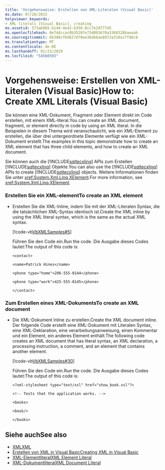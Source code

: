 ```yaml
---
title: 'Vorgehensweise: Erstellen von XML-Literalen (Visual Basic)'
ms.date: 07/20/2015
helpviewer_keywords:
- XML literals [Visual Basic], creating
ms.assetid: 573a6db5-b14d-4e42-b356-8cc7e2d77745
ms.openlocfilehash: 0e74dccac0b3528fe73d091670a3368328baeaab
ms.sourcegitcommit: 6b308cf6d627d78ee36dbbae8972a310ac7fd6c8
ms.translationtype: MT
ms.contentlocale: de-DE
ms.lasthandoff: 01/23/2019
ms.locfileid: "54560593"
---
```

# <a name="how-to-create-xml-literals-visual-basic"></a><span data-ttu-id="9a8f0-102">Vorgehensweise: Erstellen von XML-Literalen (Visual Basic)</span><span class="sxs-lookup"><span data-stu-id="9a8f0-102">How to: Create XML Literals (Visual Basic)</span></span>
<span data-ttu-id="9a8f0-103">Sie können eine XML-Dokument, Fragment oder Element direkt im Code erstellen, mit einem XML-literal.</span><span class="sxs-lookup"><span data-stu-id="9a8f0-103">You can create an XML document, fragment, or element directly in code by using an XML literal.</span></span> <span data-ttu-id="9a8f0-104">In die Beispielen in diesem Thema wird veranschaulicht, wie ein XML-Element zu erstellen, die über drei untergeordnete Elemente verfügt wie ein XML-Dokument erstellt.</span><span class="sxs-lookup"><span data-stu-id="9a8f0-104">The examples in this topic demonstrate how to create an XML element that has three child elements, and how to create an XML document.</span></span>  
  
 <span data-ttu-id="9a8f0-105">Sie können auch die [!INCLUDE[sqltecxlinq](~/includes/sqltecxlinq-md.md)] APIs zum Erstellen [!INCLUDE[sqltecxlinq](~/includes/sqltecxlinq-md.md)] Objekte.</span><span class="sxs-lookup"><span data-stu-id="9a8f0-105">You can also use the [!INCLUDE[sqltecxlinq](~/includes/sqltecxlinq-md.md)] APIs to create [!INCLUDE[sqltecxlinq](~/includes/sqltecxlinq-md.md)] objects.</span></span> <span data-ttu-id="9a8f0-106">Weitere Informationen finden Sie unter <xref:System.Xml.Linq.XElement>.</span><span class="sxs-lookup"><span data-stu-id="9a8f0-106">For more information, see <xref:System.Xml.Linq.XElement>.</span></span>  
  
### <a name="to-create-an-xml-element"></a><span data-ttu-id="9a8f0-107">Erstellen Sie ein XML-element</span><span class="sxs-lookup"><span data-stu-id="9a8f0-107">To create an XML element</span></span>  
  
-   <span data-ttu-id="9a8f0-108">Erstellen Sie die XML-Inline, indem Sie mit der XML-Literalen Syntax, die die tatsächlichen XML-Syntax identisch ist.</span><span class="sxs-lookup"><span data-stu-id="9a8f0-108">Create the XML inline by using the XML literal syntax, which is the same as the actual XML syntax.</span></span>  
  
     [!code-vb[VbXMLSamples#5](../../../../visual-basic/language-reference/operators/codesnippet/VisualBasic/how-to-create-xml-literals_1.vb)]  
  
     <span data-ttu-id="9a8f0-109">Führen Sie den Code ein.</span><span class="sxs-lookup"><span data-stu-id="9a8f0-109">Run the code.</span></span> <span data-ttu-id="9a8f0-110">Die Ausgabe dieses Codes lautet:</span><span class="sxs-lookup"><span data-stu-id="9a8f0-110">The output of this code is:</span></span>  
  
     `<contact>`  
  
     `<name>Patrick Hines</name>`  
  
     `<phone type="home">206-555-0144</phone>`  
  
     `<phone type="work">425-555-0145</phone>`  
  
     `</contact>`  
  
### <a name="to-create-an-xml-document"></a><span data-ttu-id="9a8f0-111">Zum Erstellen eines XML-Dokuments</span><span class="sxs-lookup"><span data-stu-id="9a8f0-111">To create an XML document</span></span>  
  
-   <span data-ttu-id="9a8f0-112">Die XML-Dokument Inline zu erstellen.</span><span class="sxs-lookup"><span data-stu-id="9a8f0-112">Create the XML document inline.</span></span> <span data-ttu-id="9a8f0-113">Der folgende Code erstellt eine XML-Dokument mit Literalen Syntax, eine XML-Deklaration, eine verarbeitungsanweisung, einen Kommentar und ein Element, ein anderes Element enthält.</span><span class="sxs-lookup"><span data-stu-id="9a8f0-113">The following code creates an XML document that has literal syntax, an XML declaration, a processing instruction, a comment, and an element that contains another element.</span></span>  
  
     [!code-vb[VbXMLSamples#30](../../../../visual-basic/language-reference/operators/codesnippet/VisualBasic/how-to-create-xml-literals_2.vb)]  
  
     <span data-ttu-id="9a8f0-114">Führen Sie den Code ein.</span><span class="sxs-lookup"><span data-stu-id="9a8f0-114">Run the code.</span></span> <span data-ttu-id="9a8f0-115">Die Ausgabe dieses Codes lautet:</span><span class="sxs-lookup"><span data-stu-id="9a8f0-115">The output of this code is:</span></span>  
  
     `<?xml-stylesheet type="text/xsl" href="show_book.xsl"?>`  
  
     `<!-- Tests that the application works. -->`  
  
     `<books>`  
  
     `<book/>`  
  
     `</books>`  
  
## <a name="see-also"></a><span data-ttu-id="9a8f0-116">Siehe auch</span><span class="sxs-lookup"><span data-stu-id="9a8f0-116">See also</span></span>
- [<span data-ttu-id="9a8f0-117">XML</span><span class="sxs-lookup"><span data-stu-id="9a8f0-117">XML</span></span>](../../../../visual-basic/programming-guide/language-features/xml/index.md)
- [<span data-ttu-id="9a8f0-118">Erstellen von XML in Visual Basic</span><span class="sxs-lookup"><span data-stu-id="9a8f0-118">Creating XML in Visual Basic</span></span>](../../../../visual-basic/programming-guide/language-features/xml/creating-xml.md)
- [<span data-ttu-id="9a8f0-119">XML-Elementliteral</span><span class="sxs-lookup"><span data-stu-id="9a8f0-119">XML Element Literal</span></span>](../../../../visual-basic/language-reference/xml-literals/xml-element-literal.md)
- [<span data-ttu-id="9a8f0-120">XML-Dokumentliteral</span><span class="sxs-lookup"><span data-stu-id="9a8f0-120">XML Document Literal</span></span>](../../../../visual-basic/language-reference/xml-literals/xml-document-literal.md)
